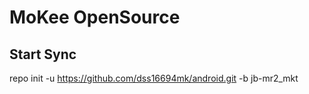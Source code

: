 MoKee OpenSource
===========

Start Sync
------------------
repo init -u https://github.com/dss16694mk/android.git -b jb-mr2_mkt
